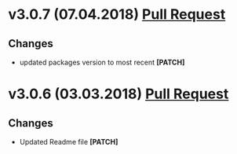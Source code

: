 ﻿# v3.0.7 (07.04.2018) [Pull Request](https://github.com/oskardudycz/GoldenEye/pull/53)

## Changes

* updated packages version to most recent **[PATCH]**


# v3.0.6 (03.03.2018) [Pull Request](https://github.com/oskardudycz/GoldenEye/pull/51)

## Changes

* Updated Readme file **[PATCH]**